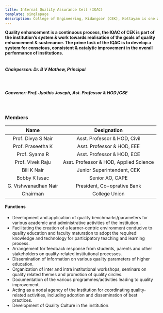 ```yaml
---
title: Internal Quality Assurance Cell (IQAC)
template: singlepage
description: College of Engineering, Kidangoor (CEK), Kottayam is one among the premier institutions in the state. The college is governed by the Co-operative Academy of Professional Education established by the Government of Kerala. The admissions are based on the rank obtained by the students in the State Entrance examinations and functioning of the college is according to the rules and regulations formulated by the Government of Kerala.
---
```

<b>Quality enhancement is a continuous process, the IQAC of CEK is  part of the institution’s system & work towards realisation of the goals of quality enhancement & sustenance. The prime task of the IQAC is to develop a system for conscious, consistent & catalytic improvement in the overall performance of institutions.</b>
<br>
<br>

##### **Chairperson:** Dr. B V Mathew, Principal
<br>

##### **Convener:** Prof. Jyothis Joseph,  Ast. Professor & HOD /CSE
 
<br>


### Members

| Name | Designation |
|:--------------------:|:---------------------------:|
| Prof. Divya S Nair | Asst. Professor & HOD, Civil |
| Prof. Praseetha K | Asst. Professor & HOD, EEE |
| Prof. Syama R | Asst. Professor & HOD, ECE |
| Prof. Vivek Raju | Asst. Professor & HOD, Applied Science |
| Bili K Nair | Junior Superintendent, CEK | 
| Bobby K Issac | Senior AO, CAPE |
| G. Vishwanadhan Nair | President, Co-oprative Bank |
| Chairman  | College Union |


#### Functions

- Development and application of quality benchmarks/parameters for various academic and administrative activities of the institution..
- Facilitating the creation of a learner-centric environment conducive to quality education and faculty maturation to adopt the required knowledge and     technology for participatory teaching and learning process.
- Arrangement for feedback response from students, parents and other stakeholders on quality-related institutional processes.
- Dissemination of information on various quality parameters of higher education.
- Organization of inter and intra institutional workshops, seminars on quality related themes and promotion of quality circles.
- Documentation of the various programmes/activities leading to quality improvement.
- Acting as a nodal agency of the Institution for coordinating quality-related activities, including adoption and dissemination of best practices.
- Development of Quality Culture in the institution.

